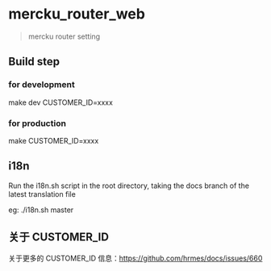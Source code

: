 # mercku_router_web

> mercku router setting

## Build step

### for development

make dev CUSTOMER_ID=xxxx

### for production

make CUSTOMER_ID=xxxx

## i18n
Run the i18n.sh script in the root directory, taking the docs branch of the latest translation file

eg:
./i18n.sh master

## 关于 CUSTOMER_ID

关于更多的 CUSTOMER_ID 信息：https://github.com/hrmes/docs/issues/660
##
##
